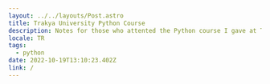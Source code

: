 ```yaml
---
layout: ../../layouts/Post.astro
title: Trakya University Python Course
description: Notes for those who attented the Python course I gave at Trakya University
locale: TR
tags:
  - python
date: 2022-10-19T13:10:23.402Z
link: /
---
```

